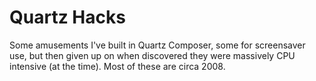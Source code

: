 # Quartz Hacks

Some amusements I've built in Quartz Composer, some for screensaver use, but then given up on when discovered they were massively CPU intensive (at the time). Most of these are circa 2008.
